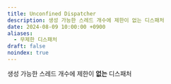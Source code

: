 ```yaml
---
title: Unconfined Dispatcher
description: 생성 가능한 스레드 개수에 제한이 없는 디스패처
date: 2024-08-09 10:00:00 +0900
aliases:
  - 무제한 디스패처
draft: false
noindex: true
---
```


생성 가능한 스레드 개수에 제한이 **없는** 디스패처
